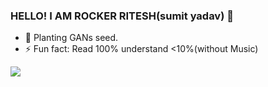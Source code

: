 ### HELLO! I AM ROCKER RITESH(sumit yadav) 👋



- 🌱 Planting GANs seed.
- ⚡ Fun fact: Read 100% understand <10%(without Music)


 <img src="https://github-readme-stats.vercel.app/api?username=rockerritesh&&show_icons=true&title_color=ffffff&icon_color=bb2acf&text_color=daf7dc&bg_color=151519">
